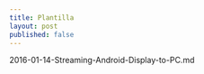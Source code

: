 ```yaml
---
title: Plantilla
layout: post
published: false
---
```

2016-01-14-Streaming-Android-Display-to-PC.md
